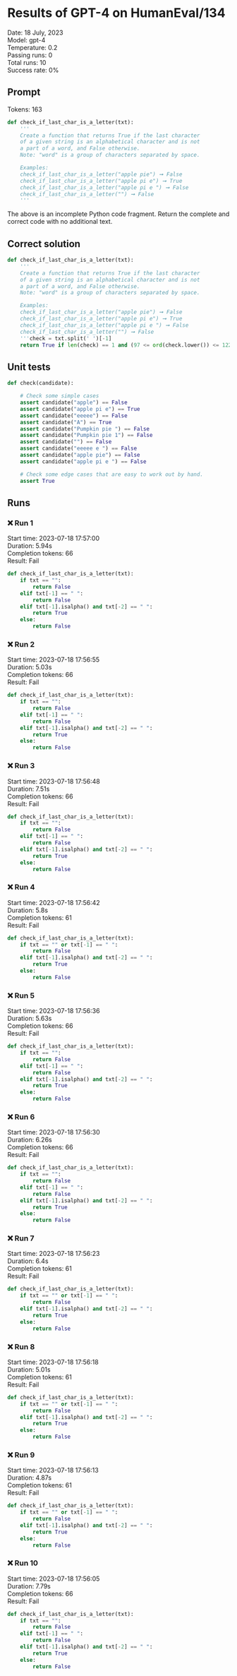 # Results of GPT-4 on HumanEval/134
Date: 18 July, 2023<br />
Model: gpt-4<br />
Temperature: 0.2<br />
Passing runs: 0<br />
Total runs: 10<br />
Success rate: 0%
## Prompt
Tokens: 163
```python
def check_if_last_char_is_a_letter(txt):
    '''
    Create a function that returns True if the last character
    of a given string is an alphabetical character and is not
    a part of a word, and False otherwise.
    Note: "word" is a group of characters separated by space.

    Examples:
    check_if_last_char_is_a_letter("apple pie") ➞ False
    check_if_last_char_is_a_letter("apple pi e") ➞ True
    check_if_last_char_is_a_letter("apple pi e ") ➞ False
    check_if_last_char_is_a_letter("") ➞ False 
    '''
```
The above is an incomplete Python code fragment. Return the complete and correct code with no additional text.
## Correct solution
```python
def check_if_last_char_is_a_letter(txt):
    '''
    Create a function that returns True if the last character
    of a given string is an alphabetical character and is not
    a part of a word, and False otherwise.
    Note: "word" is a group of characters separated by space.

    Examples:
    check_if_last_char_is_a_letter("apple pie") ➞ False
    check_if_last_char_is_a_letter("apple pi e") ➞ True
    check_if_last_char_is_a_letter("apple pi e ") ➞ False
    check_if_last_char_is_a_letter("") ➞ False 
    '''check = txt.split(' ')[-1]
    return True if len(check) == 1 and (97 <= ord(check.lower()) <= 122) else False
```
## Unit tests
```python
def check(candidate):

    # Check some simple cases
    assert candidate("apple") == False
    assert candidate("apple pi e") == True
    assert candidate("eeeee") == False
    assert candidate("A") == True
    assert candidate("Pumpkin pie ") == False
    assert candidate("Pumpkin pie 1") == False
    assert candidate("") == False
    assert candidate("eeeee e ") == False
    assert candidate("apple pie") == False
    assert candidate("apple pi e ") == False

    # Check some edge cases that are easy to work out by hand.
    assert True
```
## Runs
### ❌ Run 1
Start time: 2023-07-18 17:57:00<br />
Duration: 5.94s<br />
Completion tokens: 66<br />
Result: Fail
```python
def check_if_last_char_is_a_letter(txt):
    if txt == "":
        return False
    elif txt[-1] == " ":
        return False
    elif txt[-1].isalpha() and txt[-2] == " ":
        return True
    else:
        return False
```
### ❌ Run 2
Start time: 2023-07-18 17:56:55<br />
Duration: 5.03s<br />
Completion tokens: 66<br />
Result: Fail
```python
def check_if_last_char_is_a_letter(txt):
    if txt == "":
        return False
    elif txt[-1] == " ":
        return False
    elif txt[-1].isalpha() and txt[-2] == " ":
        return True
    else:
        return False
```
### ❌ Run 3
Start time: 2023-07-18 17:56:48<br />
Duration: 7.51s<br />
Completion tokens: 66<br />
Result: Fail
```python
def check_if_last_char_is_a_letter(txt):
    if txt == "":
        return False
    elif txt[-1] == " ":
        return False
    elif txt[-1].isalpha() and txt[-2] == " ":
        return True
    else:
        return False
```
### ❌ Run 4
Start time: 2023-07-18 17:56:42<br />
Duration: 5.8s<br />
Completion tokens: 61<br />
Result: Fail
```python
def check_if_last_char_is_a_letter(txt):
    if txt == "" or txt[-1] == " ":
        return False
    elif txt[-1].isalpha() and txt[-2] == " ":
        return True
    else:
        return False
```
### ❌ Run 5
Start time: 2023-07-18 17:56:36<br />
Duration: 5.63s<br />
Completion tokens: 66<br />
Result: Fail
```python
def check_if_last_char_is_a_letter(txt):
    if txt == "":
        return False
    elif txt[-1] == " ":
        return False
    elif txt[-1].isalpha() and txt[-2] == " ":
        return True
    else:
        return False
```
### ❌ Run 6
Start time: 2023-07-18 17:56:30<br />
Duration: 6.26s<br />
Completion tokens: 66<br />
Result: Fail
```python
def check_if_last_char_is_a_letter(txt):
    if txt == "":
        return False
    elif txt[-1] == " ":
        return False
    elif txt[-1].isalpha() and txt[-2] == " ":
        return True
    else:
        return False
```
### ❌ Run 7
Start time: 2023-07-18 17:56:23<br />
Duration: 6.4s<br />
Completion tokens: 61<br />
Result: Fail
```python
def check_if_last_char_is_a_letter(txt):
    if txt == "" or txt[-1] == " ":
        return False
    elif txt[-1].isalpha() and txt[-2] == " ":
        return True
    else:
        return False
```
### ❌ Run 8
Start time: 2023-07-18 17:56:18<br />
Duration: 5.01s<br />
Completion tokens: 61<br />
Result: Fail
```python
def check_if_last_char_is_a_letter(txt):
    if txt == "" or txt[-1] == " ":
        return False
    elif txt[-1].isalpha() and txt[-2] == " ":
        return True
    else:
        return False
```
### ❌ Run 9
Start time: 2023-07-18 17:56:13<br />
Duration: 4.87s<br />
Completion tokens: 61<br />
Result: Fail
```python
def check_if_last_char_is_a_letter(txt):
    if txt == "" or txt[-1] == " ":
        return False
    elif txt[-1].isalpha() and txt[-2] == " ":
        return True
    else:
        return False
```
### ❌ Run 10
Start time: 2023-07-18 17:56:05<br />
Duration: 7.79s<br />
Completion tokens: 66<br />
Result: Fail
```python
def check_if_last_char_is_a_letter(txt):
    if txt == "":
        return False
    elif txt[-1] == " ":
        return False
    elif txt[-1].isalpha() and txt[-2] == " ":
        return True
    else:
        return False
```
